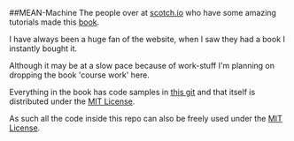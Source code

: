 ##MEAN-Machine
The people over at [scotch.io](scotch.io) who have some amazing tutorials made this [book](https://leanpub.com/mean-machine).

I have always been a huge fan of the website, when I saw they had a book I instantly bought it.

Although it may be at a slow pace because of work-stuff I'm planning on dropping the book 'course work' here.

Everything in the book has code samples in [this git](https://github.com/scotch-io/mean-machine-code) and that itself is distributed under the [MIT License](http://opensource.org/licenses/MIT).

As such all the code inside this repo can also be freely used under the [MIT License](http://opensource.org/licenses/MIT).
